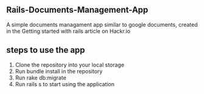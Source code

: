 ## Rails-Documents-Management-App
A simple documents managament app similar to google documents, created in the Getting started with rails article on Hackr.io
## steps to use the app
1. Clone the repository into your local storage
2. Run bundle install in the repository
3. Run rake db:migrate
4. Run rails s to start using the application

